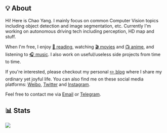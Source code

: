 ## 💡 About

Hi! Here is Chao Yang. I mainly focus on common Computer Vision topics including object detection and image segmentation, etc. Currently I'm working on autonomous driving tech including perception, HD map and stuff.

When I'm free, I enjoy [📖 reading](https://book.douban.com/people/TKBJ/), watching [🎬 movies](https://movie.douban.com/people/TKBJ/) and [📺 anime](https://bangumi.tv/user/525235), and listening to [🎧 music](http://music.163.com/m/user/home?id=93476860). I also work on useful/useless side projects from time to time.

If you're interested, please checkout my personal [✏️ blog](https://blog.diycat.top/) where I share my ordinary yet joyful life. You can also find me on these social media platforms: [Weibo](https://www.weibo.com/2354581087), [Twitter](https://twitter.com/tiankongsang) and [Instagram](https://www.instagram.com/tiankongsang).

Feel free to contact me via <a href="mailto:tiankongsang@outlook.com">Email</a> or [Telegram](https://t.me/Toast233).

## 📊 Stats

![](https://github-readme-stats.vercel.app/api?username=tiankongsang&show_icons=true&theme=tokyonight&include_all_commits=true&count_private=true)
